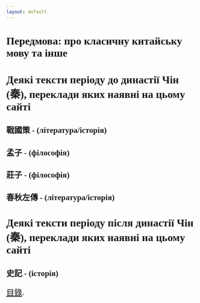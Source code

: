 ```yaml
---
layout: default
---
```

<head>
  <!-- ... -->
  <link rel="stylesheet" type="text/css" href="https://fonts.googleapis.com/earlyaccess/cwtexkai.css">
  <style>
    body {
     font-family: "cwTeXKai", serif;
    }
    p.big {
      line-height: 3;
      font-size: x-large;
    }
    p {
      font-size: 1.5em;
    }
    </style>
</head>

# Передмова: про класичну китайську мову та інше

# Деякі тексти періоду до династії Чін (秦), переклади яких наявні на цьому сайті

## 戰國策 - (література/історія)

## 孟子 - (філософія)

## 莊子 - (філософія)

## 春秋左傳 - (література/історія) 

##

# Деякі тексти періоду після династії Чін (秦), переклади яких наявні на цьому сайті

## 史記 - (історія)

[目錄](./index).
<!-- [back](./) -->
